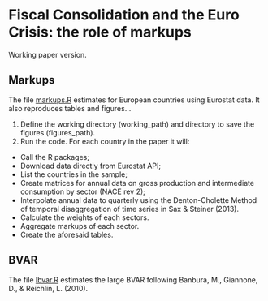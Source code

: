 # Fiscal Consolidation and the Euro Crisis: the role of markups

Working paper version.

## Markups

The file [markups.R](markups.R) estimates for European countries using Eurostat data. It also reproduces tables and figures...

1) Define the working directory (working_path) and directory to save the figures (figures_path).
2) Run the code. For each country in the paper it will:
* Call the R packages;
* Download data directly from Eurostat API;
* List the countries in the sample;
* Create matrices for annual data on gross production and intermediate consumption by sector (NACE rev 2);
* Interpolate annual data to quarterly using the Denton-Cholette Method of temporal disaggregation of time series in Sax & Steiner (2013).
* Calculate the weights of each sectors.
* Aggregate markups of each sector.
* Create the aforesaid tables.

## BVAR

The file [lbvar.R](markups.R) estimates the large BVAR following Banbura, M., Giannone, D., & Reichlin, L. (2010).
